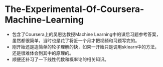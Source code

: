# The-Experimental-Of-Coursera-Machine-Learning
- 包含了Coursera上的吴恩达教授Machine Learning中的课后习题参考答案，虽然都很简单，当时也是花了将近一个月才把视频和习题写完的。
- 刚开始还是造简单的轮子理解的快，如果一开始只是调用sklearn中的方法，还是很难体会到其中的原理的。
- 顺便还补习了一下线性代数和概率论的相关知识。
